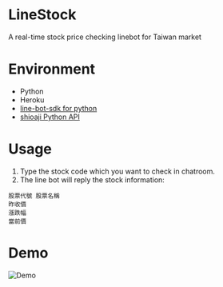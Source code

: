 # LineStock

A real-time stock price checking linebot for Taiwan market

# Environment
- Python
- Heroku
- [line-bot-sdk for python](https://github.com/line/line-bot-sdk-python)
- [shioaji Python API](https://sinotrade.github.io/)

# Usage
1. Type the stock code which you want to check in chatroom.
2. The line bot will reply the stock information:
```
股票代號 股票名稱
昨收價
漲跌幅
當前價
```


# Demo
![Demo](assets/Demo.gif)

